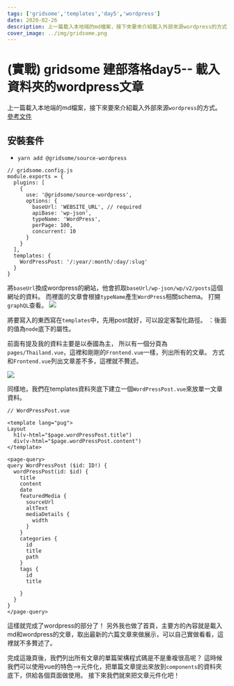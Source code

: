 ```yaml
---
tags: ['gridsome','templates','day5','wordpress']
date: 2020-02-26
description: 上一篇載入本地端的md檔案，接下來要來介紹載入外部來源wordpress的方式。
cover_image: ../img/gridsome.png
---
```

#  (實戰) gridsome 建部落格day5-- 載入資料夾的wordpress文章
上一篇載入本地端的md檔案，接下來要來介紹載入外部來源<code>wordpress</code>的方式。
[參考文件](https://gridsome.org/plugins/@gridsome/source-wordpress)
## 安裝套件
* <code>yarn add @gridsome/source-wordpress</code>

```typescript=
// gridsome.config.js
module.exports = {
  plugins: [
    {
      use: '@gridsome/source-wordpress',
      options: {
        baseUrl: 'WEBSITE_URL', // required
        apiBase: 'wp-json',
        typeName: 'WordPress',
        perPage: 100,
        concurrent: 10
      }
    }
  ],
  templates: {
    WordPressPost: '/:year/:month/:day/:slug'
  }
}
```
將<code>baseUrl</code>換成wordpress的網站，他會抓取<code>baseUrl/wp-json/wp/v2/posts</code>這個網址的資料。
而裡面的文章會根據<code>typeName</code>產生<code>WordPress</code>相關schema。
打開<code>graphQL</code>查看。
![](https://i.imgur.com/B5PE4xH.png)

將要寫入的東西寫在<code>templates</code>中，先用post就好，可以設定客製化路徑。
：後面的值為<code>node</code>底下的屬性。

前面有提及我的資料主要是以泰國為主，
所以有一個分頁為<code>pages/Thailand.vue</code>，這裡和剛剛的<code>Frontend.vue</code>一樣，列出所有的文章。
方式和<code>Frontend.vue</code>列出文章差不多，這裡就不贅述。

![](https://i.imgur.com/idiCRVu.jpg)

同樣地，我們在templates資料夾底下建立一個<code>WordPressPost.vue</code>來放單一文章資料。
```typescript=
// WordPressPost.vue

<template lang="pug">
Layout
  h1(v-html="$page.wordPressPost.title")
  div(v-html="$page.wordPressPost.content")
</template>

<page-query>
query WordPressPost ($id: ID!) {
  wordPressPost(id: $id) {
    title
    content
    date
    featuredMedia {
      sourceUrl
      altText
      mediaDetails {
        width
      }
    }
    categories {
      id
      title
      path
    }
    tags {
      id
      title
      
    }
  }
}
</page-query>
```
這樣就完成了wordpress的部分了！
另外我也做了首頁，主要方的內容就是載入md和wordpress的文章，取出最新的六篇文章來做展示，可以自己實做看看，這裡就不多贅述了。

完成這幾頁後，我們列出所有文章的單篇架構程式碼是不是重複很高呢？
這時候我們可以使用vue的特色-->元件化，把單篇文章提出來放到<code>components</code>的資料夾底下，供給各個頁面做使用。
接下來我們就來把文章元件化吧！